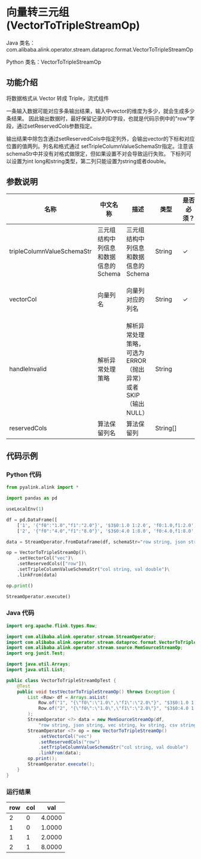 # 向量转三元组 (VectorToTripleStreamOp)
Java 类名：com.alibaba.alink.operator.stream.dataproc.format.VectorToTripleStreamOp

Python 类名：VectorToTripleStreamOp


## 功能介绍
将数据格式从 Vector 转成 Triple，流式组件

一条输入数据可能对应多条输出结果，输入中vector的维度为多少，就会生成多少条结果。
因此输出数据时，最好保留记录的ID字段，也就是代码示例中的"row"字段，通过setReservedCols参数指定。

输出结果中除包含通过setReservedCols中指定列外，会输出vector的下标和对应位置的值两列。列名和格式通过
setTripleColumnValueSchemaStr指定。注意该schemaStr中并没有对格式做限定，但如果设置不对会导致运行失败。
下标列可以设置为int long和string类型，第二列只能设置为string或者double。

## 参数说明

| 名称 | 中文名称 | 描述 | 类型 | 是否必须？ | 取值范围 | 默认值 |
| --- | --- | --- | --- | --- | --- | --- |
| tripleColumnValueSchemaStr | 三元组结构中列信息和数据信息的Schema | 三元组结构中列信息和数据信息的Schema | String | ✓ |  |  |
| vectorCol | 向量列名 | 向量列对应的列名 | String | ✓ | 所选列类型为 [DENSE_VECTOR, SPARSE_VECTOR, STRING, VECTOR] |  |
| handleInvalid | 解析异常处理策略 | 解析异常处理策略，可选为ERROR（抛出异常）或者SKIP（输出NULL） | String |  | "ERROR", "SKIP" | "ERROR" |
| reservedCols | 算法保留列名 | 算法保留列 | String[] |  |  | [] |

## 代码示例
### Python 代码
```python
from pyalink.alink import *

import pandas as pd

useLocalEnv(1)

df = pd.DataFrame([
    ['1', '{"f0":"1.0","f1":"2.0"}', '$3$0:1.0 1:2.0', 'f0:1.0,f1:2.0', '1.0,2.0', 1.0, 2.0],
    ['2', '{"f0":"4.0","f1":"8.0"}', '$3$0:4.0 1:8.0', 'f0:4.0,f1:8.0', '4.0,8.0', 4.0, 8.0]])

data = StreamOperator.fromDataframe(df, schemaStr="row string, json string, vec string, kv string, csv string, f0 double, f1 double")

op = VectorToTripleStreamOp()\
    .setVectorCol("vec")\
    .setReservedCols(["row"])\
    .setTripleColumnValueSchemaStr("col string, val double")\
    .linkFrom(data)

op.print()

StreamOperator.execute()
```
### Java 代码
```java
import org.apache.flink.types.Row;

import com.alibaba.alink.operator.stream.StreamOperator;
import com.alibaba.alink.operator.stream.dataproc.format.VectorToTripleStreamOp;
import com.alibaba.alink.operator.stream.source.MemSourceStreamOp;
import org.junit.Test;

import java.util.Arrays;
import java.util.List;

public class VectorToTripleStreamOpTest {
	@Test
	public void testVectorToTripleStreamOp() throws Exception {
		List <Row> df = Arrays.asList(
			Row.of("1", "{\"f0\":\"1.0\",\"f1\":\"2.0\"}", "$3$0:1.0 1:2.0", "f0:1.0,f1:2.0", "1.0,2.0", 1.0, 2.0),
			Row.of("2", "{\"f0\":\"1.0\",\"f1\":\"2.0\"}", "$3$0:4.0 1:8.0", "f0:1.0,f1:2.0", "1.0,2.0", 1.0, 2.0)
		);
		StreamOperator <?> data = new MemSourceStreamOp(df,
			"row string, json string, vec string, kv string, csv string, f0 double, f1 double");
		StreamOperator <?> op = new VectorToTripleStreamOp()
			.setVectorCol("vec")
			.setReservedCols("row")
			.setTripleColumnValueSchemaStr("col string, val double")
			.linkFrom(data);
		op.print();
		StreamOperator.execute();
	}
}
```

### 运行结果

row|col|val
---|---|---
2|0|4.0000
1|0|1.0000
1|1|2.0000
2|1|8.0000
